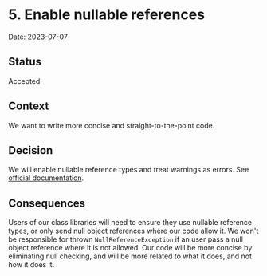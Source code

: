 # 5. Enable nullable references

Date: 2023-07-07

## Status

Accepted

## Context

We want to write more concise and straight-to-the-point code.

## Decision

We will enable nullable reference types and treat warnings as errors. See [official documentation](https://learn.microsoft.com/en-us/dotnet/csharp/nullable-references).

## Consequences

Users of our class libraries will need to ensure they use nullable reference types, or only send
null object references where our code allow it. We won't be responsible for thrown
`NullReferenceException` if an user pass a null object reference where it is not allowed. Our code
will be more concise by eliminating null checking, and will be more related to what it does, and not
how it does it.
